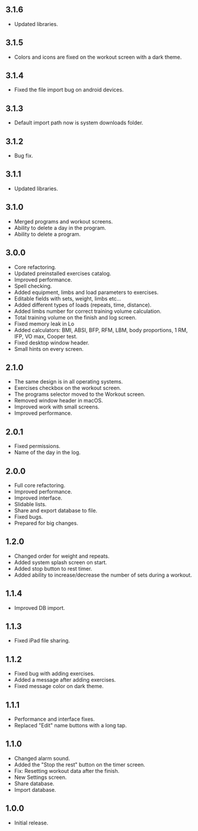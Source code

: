 ## 3.1.6
- Updated libraries.

## 3.1.5
- Colors and icons are fixed on the workout screen with a dark theme.

## 3.1.4
- Fixed the file import bug on android devices.

## 3.1.3
- Default import path now is system downloads folder.

## 3.1.2
- Bug fix.

## 3.1.1
- Updated libraries.

## 3.1.0
- Merged programs and workout screens.
- Ability to delete a day in the program.
- Ability to delete a program.

## 3.0.0
- Core refactoring.
- Updated preinstalled exercises catalog.
- Improved performance.
- Spell checking.
- Added equipment, limbs and load parameters to exercises.
- Editable fields with sets, weight, limbs etc...
- Added different types of loads (repeats, time, distance).
- Added limbs number for correct training volume calculation.
- Total training volume on the finish and log screen.
- Fixed memory leak in Lo
- Added calculators: BMI, ABSI, BFP, RFM, LBM, body proportions, 1 RM, IFP, VO max, Cooper test.
- Fixed desktop window header.
- Small hints on every screen.

## 2.1.0
- The same design is in all operating systems.
- Exercises checkbox on the workout screen.
- The programs selector moved to the Workout screen.
- Removed window header in macOS.
- Improved work with small screens.
- Improved performance.

## 2.0.1
- Fixed permissions.
- Name of the day in the log.

## 2.0.0
- Full core refactoring.
- Improved performance.
- Improved interface.
- Slidable lists.
- Share and export database to file.
- Fixed bugs.
- Prepared for big changes.

## 1.2.0
- Changed order for weight and repeats.
- Added system splash screen on start.
- Added stop button to rest timer.
- Added ability to increase/decrease the number of sets during a workout.

## 1.1.4
- Improved DB import.

## 1.1.3
- Fixed iPad file sharing.
 
## 1.1.2
- Fixed bug with adding exercises.
- Added a message after adding exercises.
- Fixed message color on dark theme.

## 1.1.1
- Performance and interface fixes.
- Replaced "Edit" name buttons with a long tap. 

## 1.1.0
- Changed alarm sound.
- Added the "Stop the rest" button on the timer screen.
- Fix: Resetting workout data after the finish.
- New Settings screen.
- Share database.
- Import database.

## 1.0.0
- Initial release.